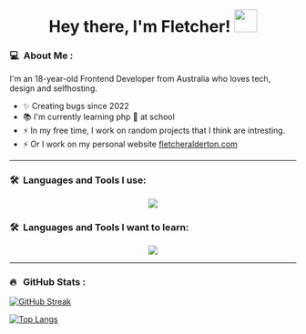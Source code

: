 <p align="center">
  <img src="https://komarev.com/ghpvc/?fletcher-alderton&style=flat-square&color=blue" alt="">
</p>

<h1 align="center">Hey there, I'm Fletcher! <img src="https://media.giphy.com/media/hvRJCLFzcasrR4ia7z/giphy.gif" width="40"></h1>


### :computer: &nbsp;About Me :

I'm an 18-year-old Frontend Developer from Australia who loves tech, design and selfhosting.

- ✨ Creating bugs since 2022
- 📚 I'm currently learning php :vomiting_face: at school
- ⚡ In my free time, I work on random projects that I think are intresting.
- ⚡ Or I work on my personal website [fletcheralderton.com](https://fletcheralderton.com)


---

### 🛠 &nbsp;Languages and Tools I use:

<p align="center">
  <a href="https://skillicons.dev">
    <img src="https://skillicons.dev/icons?i=js,html,css,react,materialui,nodejs,docker,github,linux,nextjs,tailwind,vscode,cloudflare,supabase,vercel" />
  </a>
</p>


### 🛠 &nbsp;Languages and Tools I want to learn:

<p align="center">
  <a href="https://skillicons.dev">
    <img src="https://skillicons.dev/icons?i=mysql,graphql,kubernetes,threejs,ts,python,tauri,svelte" />
  </a>
</p>

---

### 🔥 &nbsp; GitHub Stats :

[![GitHub Streak](http://github-readme-streak-stats.herokuapp.com?user=fletcher-alderton&theme=light&background=fffff)](https://git.io/streak-stats)

[![Top Langs](https://github-readme-stats.vercel.app/api/top-langs/?username=fletcher-alderton&layout=compact&theme=vision-friendly-light)](https://github.com/anuraghazra/github-readme-stats)

